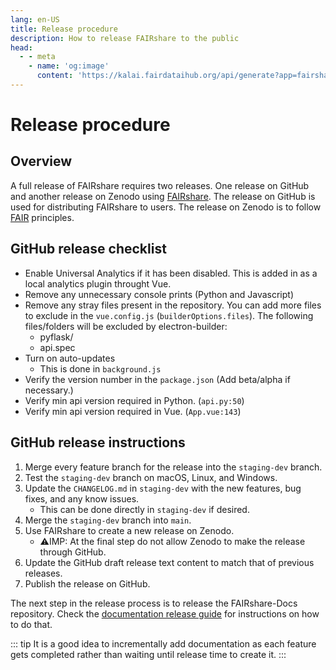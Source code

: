 ```yaml
---
lang: en-US
title: Release procedure
description: How to release FAIRshare to the public
head:
  - - meta
    - name: 'og:image'
      content: 'https://kalai.fairdataihub.org/api/generate?app=fairshare&title=Release%20%7C%20FAIRshare&org=fairdataihub&description=How%20to%20release%20FAIRshare%20to%20the%20public'
---
```


# Release procedure

## Overview

A full release of FAIRshare requires two releases. One release on GitHub and another release on Zenodo using [FAIRshare](https://GitHub.com/fairdataihub/FAIRshare). The release on GitHub is used for distributing FAIRshare to users. The release on Zenodo is to follow [FAIR](https://www.go-fair.org/fair-principles/) principles.

## GitHub release checklist

- Enable Universal Analytics if it has been disabled. This is added in as a local analytics plugin throught Vue.
- Remove any unnecessary console prints (Python and Javascript)
- Remove any stray files present in the repository. You can add more files to exclude in the `vue.config.js` (`builderOptions.files`). The following files/folders will be excluded by electron-builder:
  - pyflask/
  - api.spec
- Turn on auto-updates
  - This is done in `background.js`
- Verify the version number in the `package.json` (Add beta/alpha if necessary.)
- Verify min api version required in Python. (`api.py:50`)
- Verify min api version required in Vue. (`App.vue:143`)

## GitHub release instructions

1. Merge every feature branch for the release into the `staging-dev` branch.
2. Test the `staging-dev` branch on macOS, Linux, and Windows.
3. Update the `CHANGELOG.md` in `staging-dev` with the new features, bug fixes, and any know issues.
   - This can be done directly in `staging-dev` if desired.
4. Merge the `staging-dev` branch into `main`.
5. Use FAIRshare to create a new release on Zenodo.
   - ⚠️IMP: At the final step do not allow Zenodo to make the release through GitHub.
6. Update the GitHub draft release text content to match that of previous releases.
7. Publish the release on GitHub.

The next step in the release process is to release the FAIRshare-Docs repository. Check the [documentation release guide](/docs/releasing-documentation.html) for instructions on how to do that.

::: tip
It is a good idea to incrementally add documentation as each feature gets completed rather than waiting until release time to create it.
:::
